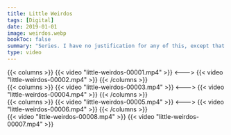 ```yaml
---
title: Little Weirdos
tags: [Digital]
date: 2019-01-01
image: weirdos.webp
bookToc: false
summary: "Series. I have no justification for any of this, except that it was weird and fun."
type: video
---
```

{{< columns >}}
{{< video "little-weirdos-00001.mp4" >}}
<--->
{{< video "little-weirdos-00002.mp4" >}}
{{< /columns >}}	
{{< columns >}}
{{< video "little-weirdos-00003.mp4" >}}
<--->
{{< video "little-weirdos-00004.mp4" >}}
{{< /columns >}}	
{{< columns >}}
{{< video "little-weirdos-00005.mp4" >}}
<--->
{{< video "little-weirdos-00006.mp4" >}}
{{< /columns >}}	
{{< video "little-weirdos-00008.mp4" >}}
{{< video "little-weirdos-00007.mp4" >}}
